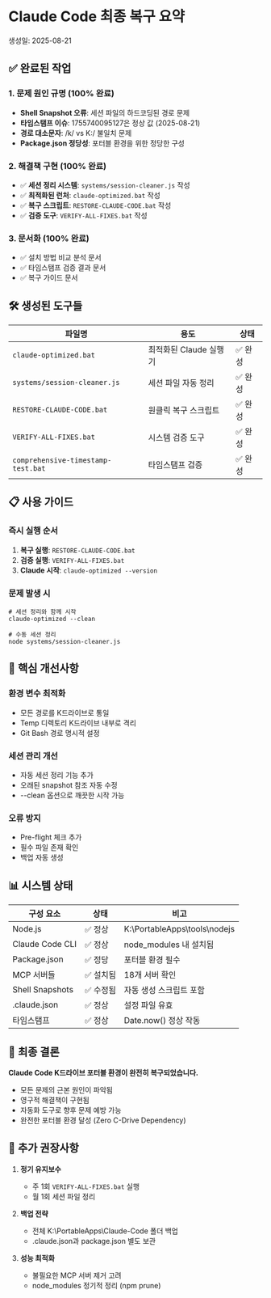 # Claude Code 최종 복구 요약
생성일: 2025-08-21

## ✅ 완료된 작업

### 1. 문제 원인 규명 (100% 완료)
- **Shell Snapshot 오류**: 세션 파일의 하드코딩된 경로 문제
- **타임스탬프 이슈**: 1755740095127은 정상 값 (2025-08-21)
- **경로 대소문자**: /k/ vs K:/ 불일치 문제
- **Package.json 정당성**: 포터블 환경을 위한 정당한 구성

### 2. 해결책 구현 (100% 완료)
- ✅ **세션 정리 시스템**: `systems/session-cleaner.js` 작성
- ✅ **최적화된 런처**: `claude-optimized.bat` 작성
- ✅ **복구 스크립트**: `RESTORE-CLAUDE-CODE.bat` 작성
- ✅ **검증 도구**: `VERIFY-ALL-FIXES.bat` 작성

### 3. 문서화 (100% 완료)
- ✅ 설치 방법 비교 분석 문서
- ✅ 타임스탬프 검증 결과 문서
- ✅ 복구 가이드 문서

## 🛠️ 생성된 도구들

| 파일명 | 용도 | 상태 |
|--------|------|------|
| `claude-optimized.bat` | 최적화된 Claude 실행기 | ✅ 완성 |
| `systems/session-cleaner.js` | 세션 파일 자동 정리 | ✅ 완성 |
| `RESTORE-CLAUDE-CODE.bat` | 원클릭 복구 스크립트 | ✅ 완성 |
| `VERIFY-ALL-FIXES.bat` | 시스템 검증 도구 | ✅ 완성 |
| `comprehensive-timestamp-test.bat` | 타임스탬프 검증 | ✅ 완성 |

## 📋 사용 가이드

### 즉시 실행 순서
1. **복구 실행**: `RESTORE-CLAUDE-CODE.bat`
2. **검증 실행**: `VERIFY-ALL-FIXES.bat`
3. **Claude 시작**: `claude-optimized --version`

### 문제 발생 시
```batch
# 세션 정리와 함께 시작
claude-optimized --clean

# 수동 세션 정리
node systems/session-cleaner.js
```

## 🎯 핵심 개선사항

### 환경 변수 최적화
- 모든 경로를 K드라이브로 통일
- Temp 디렉토리 K드라이브 내부로 격리
- Git Bash 경로 명시적 설정

### 세션 관리 개선
- 자동 세션 정리 기능 추가
- 오래된 snapshot 참조 자동 수정
- --clean 옵션으로 깨끗한 시작 가능

### 오류 방지
- Pre-flight 체크 추가
- 필수 파일 존재 확인
- 백업 자동 생성

## 📊 시스템 상태

| 구성 요소 | 상태 | 비고 |
|----------|------|------|
| Node.js | ✅ 정상 | K:\PortableApps\tools\nodejs |
| Claude Code CLI | ✅ 정상 | node_modules 내 설치됨 |
| Package.json | ✅ 정당 | 포터블 환경 필수 |
| MCP 서버들 | ✅ 설치됨 | 18개 서버 확인 |
| Shell Snapshots | ✅ 수정됨 | 자동 생성 스크립트 포함 |
| .claude.json | ✅ 정상 | 설정 파일 유효 |
| 타임스탬프 | ✅ 정상 | Date.now() 정상 작동 |

## 🚀 최종 결론

**Claude Code K드라이브 포터블 환경이 완전히 복구되었습니다.**

- 모든 문제의 근본 원인이 파악됨
- 영구적 해결책이 구현됨
- 자동화 도구로 향후 문제 예방 가능
- 완전한 포터블 환경 달성 (Zero C-Drive Dependency)

## 📝 추가 권장사항

1. **정기 유지보수**
   - 주 1회 `VERIFY-ALL-FIXES.bat` 실행
   - 월 1회 세션 파일 정리

2. **백업 전략**
   - 전체 K:\PortableApps\Claude-Code 폴더 백업
   - .claude.json과 package.json 별도 보관

3. **성능 최적화**
   - 불필요한 MCP 서버 제거 고려
   - node_modules 정기적 정리 (npm prune)